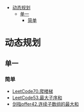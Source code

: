 <!-- TOC -->

- [动态规划](#动态规划)
  - [单一](#单一)
    - [简单](#简单)

<!-- /TOC -->
# 动态规划
## 单一
### 简单
- [LeetCode70.爬楼梯](https://leetcode-cn.com/problems/climbing-stairs/)
- [LeetCode53.最大子序和](https://leetcode-cn.com/problems/maximum-subarray/)
- [剑指offer42.连续子数组的最大和](https://leetcode-cn.com/problems/lian-xu-zi-shu-zu-de-zui-da-he-lcof/)